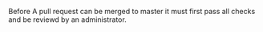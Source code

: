 Before A pull request can be merged to master it must first pass all checks and be reviewd by an administrator. 

